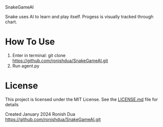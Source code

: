 SnakeGameAI

Snake uses AI to learn and play itself. Progess is visually tracked through chart.

# How To Use

1. Enter in terminal: git clone https://github.com/ronishdua/SnakeGameAI.git
2. Run agent.py

# License

This project is licensed under the MIT License. See the [LICENSE.md](LICENSE.md) file for details

Created January 2024 Ronish Dua
https://github.com/ronishdua/SnakeGameAI.git
